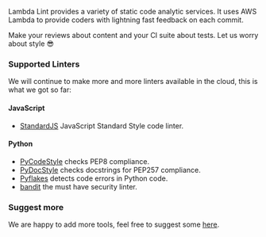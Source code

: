 Lambda Lint provides a variety of static code analytic services. It uses AWS
Lambda to provide coders with lightning fast feedback on each commit.

Make your reviews about content and your CI suite about tests. Let us worry
about style :sunglasses:

### Supported Linters

We will continue to make more and more linters available in the cloud,
this is what we got so far:

#### JavaScript

*   [StandardJS][standardjs] JavaScript Standard Style code linter.

[standardjs]: https://github.com/apps/standardjs

#### Python

*   [PyCodeStyle][pycodestyle] checks PEP8 compliance.
*   [PyDocStyle][pydocstyle] checks docstrings for PEP257 compliance.
*   [Pyflakes][pyflakes] detects code errors in Python code.
*   [bandit][bandit] the must have security linter.

[pycodestyle]: https://github.com/apps/pycodestyle
[pydocstyle]: https://github.com/apps/pydocstyle
[pyflakes]: https://github.com/apps/pyflakes
[bandit]: https://github.com/apps/bandit

### Suggest more

We are happy to add more tools, feel free to suggest some [here][issues].

[issues]: https://github.com/LambdaLint/lambdalint/issues
